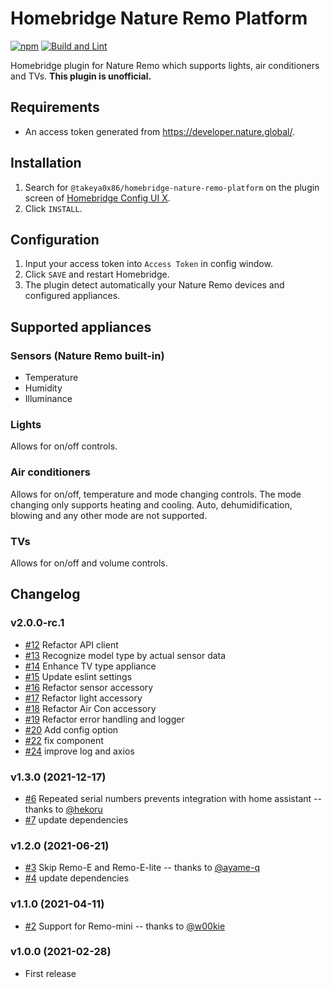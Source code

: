 # Homebridge Nature Remo Platform

[![npm](https://badgen.net/npm/v/@takeya0x86/homebridge-nature-remo-platform?icon=npm&label)](https://www.npmjs.com/package/@takeya0x86/homebridge-nature-remo-platform)
[![Build and Lint](https://github.com/takeya0x86/homebridge-nature-remo-platform/actions/workflows/build.yml/badge.svg)](https://github.com/takeya0x86/homebridge-nature-remo-platform/actions/workflows/build.yml)

Homebridge plugin for Nature Remo which supports lights, air conditioners and TVs. **This plugin is unofficial.**

## Requirements

* An access token generated from https://developer.nature.global/.

## Installation

1. Search for `@takeya0x86/homebridge-nature-remo-platform` on the plugin screen of [Homebridge Config UI X](https://github.com/oznu/homebridge-config-ui-x).
2. Click `INSTALL`.

## Configuration

1. Input your access token into `Access Token` in config window.
2. Click `SAVE` and restart Homebridge.
3. The plugin detect automatically your Nature Remo devices and configured appliances.

## Supported appliances

### Sensors (Nature Remo built-in)

* Temperature
* Humidity
* Illuminance

### Lights

Allows for on/off controls.

### Air conditioners

Allows for on/off, temperature and mode changing controls. The mode changing only supports heating and cooling. Auto, dehumidification, blowing and any other mode are not supported.

### TVs

Allows for on/off and volume controls.

## Changelog

### v2.0.0-rc.1

- [#12](https://github.com/takeya0x86/homebridge-nature-remo-platform/pull/12) Refactor API client
- [#13](https://github.com/takeya0x86/homebridge-nature-remo-platform/pull/13) Recognize model type by actual sensor data 
- [#14](https://github.com/takeya0x86/homebridge-nature-remo-platform/pull/14) Enhance TV type appliance
- [#15](https://github.com/takeya0x86/homebridge-nature-remo-platform/pull/15) Update eslint settings
- [#16](https://github.com/takeya0x86/homebridge-nature-remo-platform/pull/16) Refactor sensor accessory
- [#17](https://github.com/takeya0x86/homebridge-nature-remo-platform/pull/17) Refactor light accessory
- [#18](https://github.com/takeya0x86/homebridge-nature-remo-platform/pull/18) Refactor Air Con accessory
- [#19](https://github.com/takeya0x86/homebridge-nature-remo-platform/pull/19) Refactor error handling and logger
- [#20](https://github.com/takeya0x86/homebridge-nature-remo-platform/pull/20) Add config option
- [#22](https://github.com/takeya0x86/homebridge-nature-remo-platform/pull/22) fix component
- [#24](https://github.com/takeya0x86/homebridge-nature-remo-platform/pull/24) improve log and axios

### v1.3.0 (2021-12-17)

- [#6](https://github.com/takeya0x86/homebridge-nature-remo-platform/pull/6) Repeated serial numbers prevents integration with home assistant -- thanks to [@hekoru](https://github.com/hekoru)
- [#7](https://github.com/takeya0x86/homebridge-nature-remo-platform/pull/7) update dependencies

### v1.2.0 (2021-06-21)

- [#3](https://github.com/takeya0x86/homebridge-nature-remo-platform/pull/3) Skip Remo-E and Remo-E-lite -- thanks to [@ayame-q](https://github.com/ayame-q)
- [#4](https://github.com/takeya0x86/homebridge-nature-remo-platform/pull/4) update dependencies

### v1.1.0 (2021-04-11)

- [#2](https://github.com/takeya0x86/homebridge-nature-remo-platform/pull/2) Support for Remo-mini -- thanks to [@w00kie](https://github.com/w00kie)

### v1.0.0 (2021-02-28)

- First release